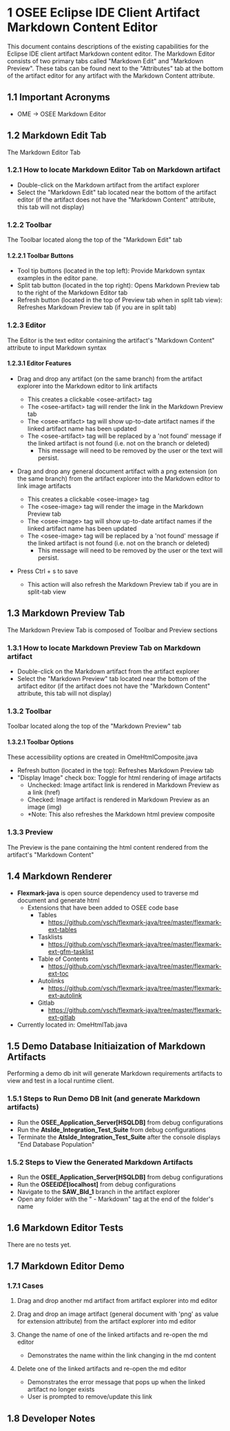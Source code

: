 # 1 OSEE Eclipse IDE Client Artifact Markdown Content Editor

This document contains descriptions of the existing capabilities for the Eclipse IDE client artifact Markdown content editor. The Markdown Editor consists of two primary tabs called "Markdown Edit" and "Markdown Preview". These tabs can be found next to the "Attributes" tab at the bottom of the artifact editor for any artifact with the Markdown Content attribute.

## 1.1 Important Acronyms

- OME -> OSEE Markdown Editor

## 1.2 Markdown Edit Tab

The Markdown Editor Tab

### 1.2.1 How to locate Markdown Editor Tab on Markdown artifact

- Double-click on the Markdown artifact from the artifact explorer
- Select the "Markdown Edit" tab located near the bottom of the artifact editor (if the artifact does not have the "Markdown Content" attribute, this tab will not display)

### 1.2.2 Toolbar

The Toolbar located along the top of the "Markdown Edit" tab

#### 1.2.2.1 Toolbar Buttons

- Tool tip buttons (located in the top left): Provide Markdown syntax examples in the editor pane.
- Split tab button (located in the top right): Opens Markdown Preview tab to the right of the Markdown Editor tab
- Refresh button (located in the top of Preview tab when in split tab view): Refreshes Markdown Preview tab (if you are in split tab)

### 1.2.3 Editor

The Editor is the text editor containing the artifact's "Markdown Content" attribute to input Markdown syntax

#### 1.2.3.1 Editor Features

- Drag and drop any artifact (on the same branch) from the artifact explorer into the Markdown editor to link artifacts

  - This creates a clickable \<osee-artifact> tag
  - The \<osee-artifact> tag will render the link in the Markdown Preview tab
  - The \<osee-artifact> tag will show up-to-date artifact names if the linked artifact name has been updated
  - The \<osee-artifact> tag will be replaced by a 'not found' message if the linked artifact is not found (i.e. not on the branch or deleted)
    - This message will need to be removed by the user or the text will persist.

- Drag and drop any general document artifact with a png extension (on the same branch) from the artifact explorer into the Markdown editor to link image artifacts

  - This creates a clickable \<osee-image> tag
  - The \<osee-image> tag will render the image in the Markdown Preview tab
  - The \<osee-image> tag will show up-to-date artifact names if the linked artifact name has been updated
  - The \<osee-image> tag will be replaced by a 'not found' message if the linked artifact is not found (i.e. not on the branch or deleted)
    - This message will need to be removed by the user or the text will persist.

- Press Ctrl + s to save
  - This action will also refresh the Markdown Preview tab if you are in split-tab view

## 1.3 Markdown Preview Tab

The Markdown Preview Tab is composed of Toolbar and Preview sections

### 1.3.1 How to locate Markdown Preview Tab on Markdown artifact

- Double-click on the Markdown artifact from the artifact explorer
- Select the "Markdown Preview" tab located near the bottom of the artifact editor (if the artifact does not have the "Markdown Content" attribute, this tab will not display)

### 1.3.2 Toolbar

Toolbar located along the top of the "Markdown Preview" tab

#### 1.3.2.1 Toolbar Options

These accessibility options are created in OmeHtmlComposite.java

- Refresh button (located in the top): Refreshes Markdown Preview tab
- "Display Image" check box: Toggle for html rendering of image artifacts
  - Unchecked: Image artifact link is rendered in Markdown Preview as a link (href)
  - Checked: Image artifact is rendered in Markdown Preview as an image (img)
  - \*Note: This also refreshes the Markdown html preview composite

### 1.3.3 Preview

The Preview is the pane containing the html content rendered from the artifact's "Markdown Content"

## 1.4 Markdown Renderer

- **Flexmark-java** is open source dependency used to traverse md document and generate html
  - Extensions that have been added to OSEE code base
    - Tables
      - https://github.com/vsch/flexmark-java/tree/master/flexmark-ext-tables
    - Tasklists
      - https://github.com/vsch/flexmark-java/tree/master/flexmark-ext-gfm-tasklist
    - Table of Contents
      - https://github.com/vsch/flexmark-java/tree/master/flexmark-ext-toc
    - Autolinks
      - https://github.com/vsch/flexmark-java/tree/master/flexmark-ext-autolink
    - Gitlab
      - https://github.com/vsch/flexmark-java/tree/master/flexmark-ext-gitlab
- Currently located in: OmeHtmlTab.java

## 1.5 Demo Database Initiaization of Markdown Artifacts

Performing a demo db init will generate Markdown requirements artifacts to view and test in a local runtime client.

### 1.5.1 Steps to Run Demo DB Init (and generate Markdown artifacts)

- Run the **OSEE_Application_Server[HSQLDB]** from debug configurations
- Run the **AtsIde_Integration_Test_Suite** from debug configurations
- Terminate the **AtsIde_Integration_Test_Suite** after the console displays "End Database Population"

### 1.5.2 Steps to View the Generated Markdown Artifacts

- Run the **OSEE_Application_Server[HSQLDB]** from debug configurations
- Run the **OSEE*IDE*[localhost]** from debug configurations
- Navigate to the **SAW_Bld_1** branch in the artifact explorer
- Open any folder with the " - Markdown" tag at the end of the folder's name

## 1.6 Markdown Editor Tests

There are no tests yet.

## 1.7 Markdown Editor Demo

### 1.7.1 Cases

1. Drag and drop another md artifact from artifact explorer into md editor

1. Drag and drop an image artifact (general document with 'png' as value for extension attribute) from the artifact explorer into md editor

1. Change the name of one of the linked artifacts and re-open the md editor

   - Demonstrates the name within the link changing in the md content

1. Delete one of the linked artifacts and re-open the md editor

   - Demonstrates the error message that pops up when the linked artifact no longer exists
   - User is prompted to remove/update this link

## 1.8 Developer Notes
